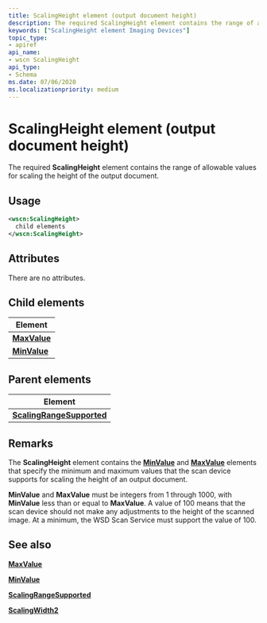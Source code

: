 ```yaml
---
title: ScalingHeight element (output document height)
description: The required ScalingHeight element contains the range of allowable values for scaling the height of the output document.
keywords: ["ScalingHeight element Imaging Devices"]
topic_type:
- apiref
api_name:
- wscn ScalingHeight
api_type:
- Schema
ms.date: 07/06/2020
ms.localizationpriority: medium
---
```


# ScalingHeight element (output document height)

The required **ScalingHeight** element contains the range of allowable values for scaling the height of the output document.

## Usage

```xml
<wscn:ScalingHeight>
  child elements
</wscn:ScalingHeight>
```

## Attributes

There are no attributes.

## Child elements

| Element |
|--|
| [**MaxValue**](maxvalue.md) |
| [**MinValue**](minvalue.md) |

## Parent elements

| Element |
|--|
| [**ScalingRangeSupported**](scalingrangesupported.md) |

## Remarks

The **ScalingHeight** element contains the [**MinValue**](minvalue.md) and [**MaxValue**](maxvalue.md) elements that specify the minimum and maximum values that the scan device supports for scaling the height of an output document.

**MinValue** and **MaxValue** must be integers from 1 through 1000, with **MinValue** less than or equal to **MaxValue**. A value of 100 means that the scan device should not make any adjustments to the height of the scanned image. At a minimum, the WSD Scan Service must support the value of 100.

## See also

[**MaxValue**](maxvalue.md)

[**MinValue**](minvalue.md)

[**ScalingRangeSupported**](scalingrangesupported.md)

[**ScalingWidth2**](scalingwidth.md)
